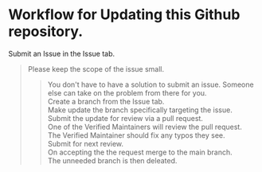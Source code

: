 # Workflow for Updating this Github repository.  
Submit an Issue in the Issue tab.  
>Please keep the scope of the issue small.  
>>You don't have to have a solution to submit an issue. Someone else can take on the problem from there for you.  
Create a branch from the Issue tab.  
Make update the branch specifically targeting the issue.  
Submit the update for review via a pull request.  
One of the Verified Maintainers will review the pull request.  
The Verified Maintainer should fix any typos they see.  
Submit for next review.  
On accepting the the request merge to the main branch.  
The unneeded branch is then deleated.  
